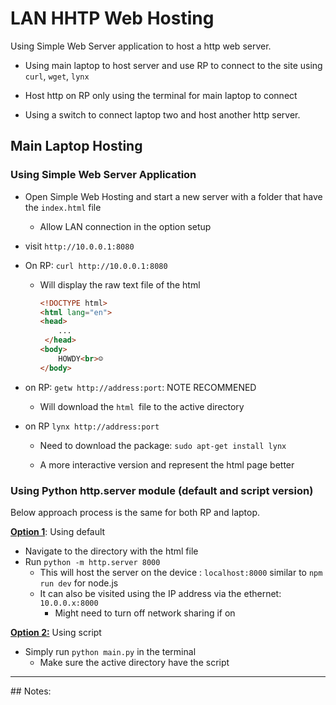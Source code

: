# LAN HHTP Web Hosting

Using Simple Web Server application to host a http web server. 

- Using main laptop to host server and use RP to connect to the site using `curl`, `wget`, `lynx`

- Host http on RP only using the terminal for main laptop to connect

- Using a switch to connect laptop two and host another http server.  

  

## Main Laptop Hosting

### Using Simple Web Server Application

- Open Simple Web Hosting and start a new server with a folder that have the `index.html` file

  - Allow LAN connection in the option setup

- visit `http://10.0.0.1:8080`

- On RP: `curl http://10.0.0.1:8080`

  - Will display the raw text file of the html

    ```html
    <!DOCTYPE html>
    <html lang="en">
    <head>
        ...
     </head>
    <body>
        HOWDY<br>☺
    </body>
    ```

- on RP: `getw http://address:port`: NOTE RECOMMENED

  - Will download the `html `file to the active directory

- on RP `lynx http://address:port`

  - Need to download the package: `sudo apt-get install lynx`
  
  - A more interactive version and represent the html page better
  
    

### Using Python http.server module (default and script version)

Below approach process is the same for both RP and laptop.

**<u>Option 1</u>**: Using default

- Navigate to the directory with the html file
- Run `python -m http.server 8000`
  - This will host the server on the device : `localhost:8000` similar to `npm run dev` for node.js
  - It can also be visited using the IP address via the ethernet: `10.0.0.x:8000`
    - Might need to turn off network sharing if on

<u>**Option 2:**</u> Using script

- Simply run `python main.py` in the terminal
  - Make sure the active directory have the script

<hr>
## Notes:


